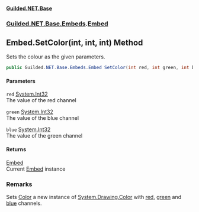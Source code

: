 
#### [Guilded.NET.Base](Guilded_NET_Base 'Guilded_NET_Base')
### [Guilded.NET.Base.Embeds](Guilded_NET_Base#Guilded_NET_Base_Embeds 'Guilded.NET.Base.Embeds').[Embed](Embed 'Guilded.NET.Base.Embeds.Embed')
## Embed.SetColor(int, int, int) Method
Sets the colour as the given parameters.  
```csharp
public Guilded.NET.Base.Embeds.Embed SetColor(int red, int green, int blue);
```

#### Parameters
<a name='Guilded_NET_Base_Embeds_Embed_SetColor(int_int_int)_red'></a>
`red` [System.Int32](https://docs.microsoft.com/en-us/dotnet/api/System.Int32 'System.Int32')  
The value of the red channel
  
<a name='Guilded_NET_Base_Embeds_Embed_SetColor(int_int_int)_green'></a>
`green` [System.Int32](https://docs.microsoft.com/en-us/dotnet/api/System.Int32 'System.Int32')  
The value of the blue channel
  
<a name='Guilded_NET_Base_Embeds_Embed_SetColor(int_int_int)_blue'></a>
`blue` [System.Int32](https://docs.microsoft.com/en-us/dotnet/api/System.Int32 'System.Int32')  
The value of the green channel
  

#### Returns
[Embed](Embed 'Guilded.NET.Base.Embeds.Embed')  
Current [Embed](Embed 'Guilded.NET.Base.Embeds.Embed') instance
### Remarks
Sets [Color](Embed_Color 'Guilded.NET.Base.Embeds.Embed.Color') a new instance of [System.Drawing.Color](https://docs.microsoft.com/en-us/dotnet/api/System.Drawing.Color 'System.Drawing.Color') with [red](Embed_SetColor(int_int_int)#Guilded_NET_Base_Embeds_Embed_SetColor(int_int_int)_red 'Guilded.NET.Base.Embeds.Embed.SetColor(int, int, int).red'), [green](Embed_SetColor(int_int_int)#Guilded_NET_Base_Embeds_Embed_SetColor(int_int_int)_green 'Guilded.NET.Base.Embeds.Embed.SetColor(int, int, int).green') and [blue](Embed_SetColor(int_int_int)#Guilded_NET_Base_Embeds_Embed_SetColor(int_int_int)_blue 'Guilded.NET.Base.Embeds.Embed.SetColor(int, int, int).blue') channels.
